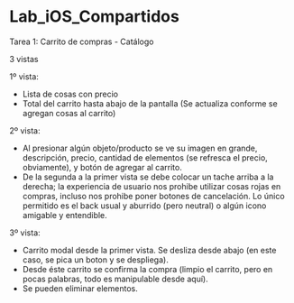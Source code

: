 # Lab_iOS_Compartidos

Tarea 1: Carrito de compras - Catálogo

3 vistas

1º vista:
  - Lista de cosas con precio
  - Total del carrito hasta abajo de la pantalla (Se actualiza conforme se agregan cosas al carrito)

2º vista:
  - Al presionar algún objeto/producto se ve su imagen en grande, descripción, precio, 
      cantidad de elementos (se refresca el precio, obviamente), y botón de agregar al carrito.
  - De la segunda a la primer vista se debe colocar un tache arriba a la derecha; 
      la experiencia de usuario nos prohibe utilizar cosas rojas en compras, 
      incluso nos prohibe poner botones de cancelación.
      Lo único permitido es el back usual y aburrido (pero neutral) o algún icono amigable y entendible.
      
3º vista:
  - Carrito modal desde la primer vista. Se desliza desde abajo (en este caso, se pica un boton y se despliega).
  - Desde éste carrito se confirma la compra (limpio el carrito, pero en pocas palabras, todo es manipulable desde aquí).
  - Se pueden eliminar elementos.
